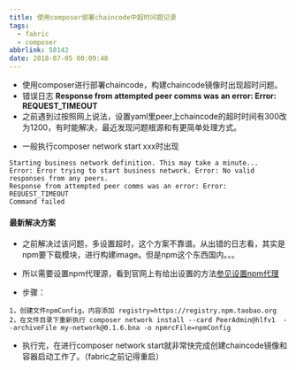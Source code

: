 ```yaml
---
title: 使用composer部署chaincode中超时问题记录
tags:
  - fabric
  - composer
abbrlink: 58142
date: 2018-07-05 00:09:48
---
```


- 使用composer进行部署chaincode，构建chaincode镜像时出现超时问题。
- 错误日志 **Response from attempted peer comms was an error: Error: REQUEST_TIMEOUT**
- 之前遇到过按照网上说法，设置yaml里peer上chaincode的超时时间有300改为1200，有时能解决，最近发现问题根源和有更简单处理方式。
<!-- more -->

- 一般执行composer network start xxx时出现

```
Starting business network definition. This may take a minute...
Error: Error trying to start business network. Error: No valid responses from any peers.
Response from attempted peer comms was an error: Error: REQUEST_TIMEOUT
Command failed
```

#### 最新解决方案

- 之前解决过该问题，多设置超时，这个方案不靠谱。从出错的日志看，其实是npm要下载模块，进行构建image。但是npm这个东西国内。。。
- 所以需要设置npm代理源，看到官网上有给出设置的方法[参见设置npm代理](https://hyperledger.github.io/composer/latest/managing/connector-information)

- 步骤：

```
1，创建文件npmConfig，内容添加 registry=https://registry.npm.taobao.org
2，在文件目录下重新执行 composer network install --card PeerAdmin@hlfv1  --archiveFile my-network@0.1.6.bna -o npmrcFile=npmConfig

```
- 执行完，在进行composer network start就非常快完成创建chaincode镜像和容器启动工作了。（fabric之前记得重启）
